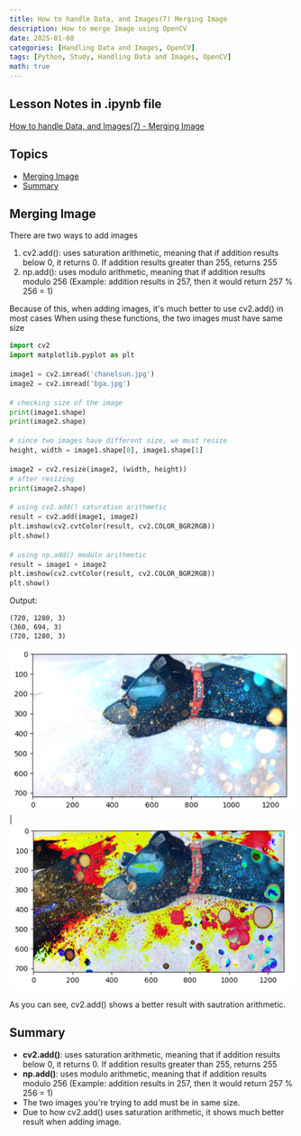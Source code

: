 ```yaml
---
title: How to handle Data, and Images(7) Merging Image
description: How to merge Image using OpenCV
date: 2025-01-08
categories: [Handling Data and Images, OpenCV]
tags: [Python, Study, Handling Data and Images, OpenCV]
math: true
---
```


## Lesson Notes in .ipynb file

[How to handle Data, and Images(7) - Merging Image](https://github.com/hyeonukim/DataProcessing_ImageHandling/blob/main/How_to_handle_Data%2C_and_Images(7)_Merging_Image.ipynb)

## Topics

- [Merging Image](#merging-image)
- [Summary](#summary)


## Merging Image

There are two ways to add images
1. cv2.add(): uses saturation arithmetic, meaning that if addition results below 0, it returns 0. If addition results greater than 255, returns 255
2. np.add(): uses modulo arithmetic, meaning that if addition results modulo 256 (Example: addition results in 257, then it would return 257 % 256 = 1)

Because of this, when adding images, it's much better to use cv2.add() in most cases
When using these functions, the two images must have same size

```python
import cv2
import matplotlib.pyplot as plt

image1 = cv2.imread('chanelsun.jpg')
image2 = cv2.imread('bga.jpg')

# checking size of the image
print(image1.shape)
print(image2.shape)

# since two images have different size, we must resize
height, width = image1.shape[0], image1.shape[1]

image2 = cv2.resize(image2, (width, height))
# after resizing
print(image2.shape)

# using cv2.add() saturation arithmetic
result = cv2.add(image1, image2)
plt.imshow(cv2.cvtColor(result, cv2.COLOR_BGR2RGB))
plt.show()

# using np.add() modulo arithmetic
result = image1 + image2
plt.imshow(cv2.cvtColor(result, cv2.COLOR_BGR2RGB))
plt.show()
```

Output:
```
(720, 1280, 3)
(360, 694, 3)
(720, 1280, 3)
```

![Desktop View](/assets/img/HandleImageData/7-opencv.PNG) | ![Desktop View](/assets/img/HandleImageData/7-np.PNG) 

As you can see, cv2.add() shows a better result with sautration arithmetic.

## Summary

- **cv2.add()**: uses saturation arithmetic, meaning that if addition results below 0, it returns 0. If addition results greater than 255, returns 255
- **np.add()**: uses modulo arithmetic, meaning that if addition results modulo 256 (Example: addition results in 257, then it would return 257 % 256 = 1)
- The two images you're trying to add must be in same size.
- Due to how cv2.add() uses saturation arithmetic, it shows much better result when adding image.